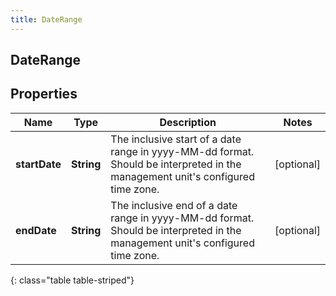 ```yaml
---
title: DateRange
---
```

## DateRange


## Properties

| Name | Type | Description | Notes |
| ------------ | ------------- | ------------- | ------------- |
| **startDate** | **String** | The inclusive start of a date range in yyyy-MM-dd format. Should be interpreted in the management unit&#39;s configured time zone. |  [optional] |
| **endDate** | **String** | The inclusive end of a date range in yyyy-MM-dd format. Should be interpreted in the management unit&#39;s configured time zone. |  [optional] |
{: class="table table-striped"}



